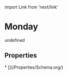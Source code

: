 import Link from 'next/link'
# Monday

undefined

## Properties

<Grid>
* [](/Properties/Schema.org/)

</Grid>

